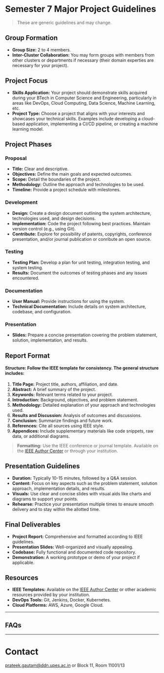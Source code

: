 
# Semester 7 Major Project Guidelines

> These are generic guidelines and may change.

## Group Formation

- **Group Size:** 2 to 4 members.
- **Inter-Cluster Collaboration:** You may form groups with members from other clusters or departments if necessary (their domain experties are necessary for your project).

## Project Focus

- **Skills Application:** Your project should demonstrate skills acquired during your BTech in Computer Science and Engineering, particularly in areas like DevOps, Cloud Computing, Data Science, Machine Learning, etc.
- **Project Type:** Choose a project that aligns with your interests and showcases your technical skills. Examples include developing a cloud-based application, implementing a CI/CD pipeline, or creating a machine learning model.

## Project Phases

### Proposal

- **Title:** Clear and descriptive.
- **Objectives:** Define the main goals and expected outcomes.
- **Scope:** Detail the boundaries of the project.
- **Methodology:** Outline the approach and technologies to be used.
- **Timeline:** Provide a project schedule with milestones.

### Development

- **Design:** Create a design document outlining the system architecture, technologies used, and design decisions.
- **Implementation:** Code the project following best practices. Maintain version control (e.g., using Git).
- **Contribute:** Explore for possibility of patents, copyrights, conference presentation, and/or journal publication or conribute an open source.

### Testing

- **Testing Plan:** Develop a plan for unit testing, integration testing, and system testing.
- **Results:** Document the outcomes of testing phases and any issues encountered.

### Documentation

- **User Manual:** Provide instructions for using the system.
- **Technical Documentation:** Include details on system architecture, codebase, and configuration.

### Presentation

- **Slides:** Prepare a concise presentation covering the problem statement, solution, implementation, and results.

## Report Format

#### **Structure:** Follow the IEEE template for consistency. The general structure includes:
1. **Title Page:** Project title, authors, affiliation, and date.
1. **Abstract:** A brief summary of the project.
1. **Keywords:** Relevant terms related to your project.
1. **Introduction:** Background, objectives, and problem statement.
1. **Methodology:** Detailed explanation of your approach and technologies used.
1. **Results and Discussion:** Analysis of outcomes and discussions.
1. **Conclusion:** Summarize findings and future work.
1. **References:** Cite all sources using IEEE style.
1. **Appendices:** Include supplementary materials like code snippets, raw data, or additional diagrams.

> **Formatting:** Use the IEEE conference or journal template. Available on the [IEEE Author Center](https://ieeeauthorcenter.ieee.org/) or through your institution.

## Presentation Guidelines

- **Duration:** Typically 10-15 minutes, followed by a Q&A session.
- **Content:** Focus on key aspects such as the problem statement, solution approach, implementation details, and results.
- **Visuals:** Use clear and concise slides with visual aids like charts and diagrams to support your points.
- **Rehearse:** Practice your presentation multiple times to ensure smooth delivery and to stay within the allotted time.

## Final Deliverables

- **Project Report:** Comprehensive and formatted according to IEEE guidelines.
- **Presentation Slides:** Well-organized and visually appealing.
- **Codebase:** Fully functional and documented code repository.
- **Demonstration:** A working prototype or demo of your project if applicable.

## Resources

- **IEEE Templates:** Available on the [IEEE Author Center](https://ieeeauthorcenter.ieee.org/) or other academic resources provided by your institution.
- **DevOps Tools:** Git, Jenkins, Docker, Kubernetes.
- **Cloud Platforms:** AWS, Azure, Google Cloud.

---

## FAQs




---

# Contact

prateek.gautam@ddn.upes.ac.in
or Block 11, Room 11001/13
